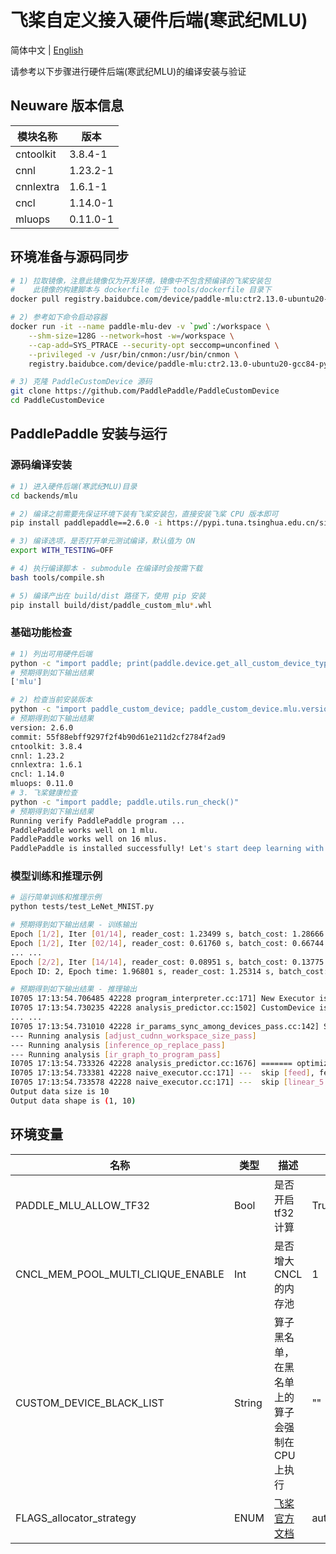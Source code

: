 # 飞桨自定义接入硬件后端(寒武纪MLU)

简体中文 | [English](./README.md)

请参考以下步骤进行硬件后端(寒武纪MLU)的编译安装与验证

## Neuware 版本信息

| 模块名称  | 版本     |
| --------- | -------- |
| cntoolkit | 3.8.4-1  |
| cnnl      | 1.23.2-1 |
| cnnlextra | 1.6.1-1  |
| cncl      | 1.14.0-1 |
| mluops    | 0.11.0-1 |

## 环境准备与源码同步

```bash
# 1) 拉取镜像，注意此镜像仅为开发环境，镜像中不包含预编译的飞桨安装包
#    此镜像的构建脚本与 dockerfile 位于 tools/dockerfile 目录下
docker pull registry.baidubce.com/device/paddle-mlu:ctr2.13.0-ubuntu20-gcc84-py310

# 2) 参考如下命令启动容器
docker run -it --name paddle-mlu-dev -v `pwd`:/workspace \
    --shm-size=128G --network=host -w=/workspace \
    --cap-add=SYS_PTRACE --security-opt seccomp=unconfined \
    --privileged -v /usr/bin/cnmon:/usr/bin/cnmon \
    registry.baidubce.com/device/paddle-mlu:ctr2.13.0-ubuntu20-gcc84-py310 /bin/bash

# 3) 克隆 PaddleCustomDevice 源码
git clone https://github.com/PaddlePaddle/PaddleCustomDevice
cd PaddleCustomDevice
```

## PaddlePaddle 安装与运行

### 源码编译安装

```bash
# 1) 进入硬件后端(寒武纪MLU)目录
cd backends/mlu

# 2) 编译之前需要先保证环境下装有飞桨安装包，直接安装飞桨 CPU 版本即可
pip install paddlepaddle==2.6.0 -i https://pypi.tuna.tsinghua.edu.cn/simple

# 3) 编译选项，是否打开单元测试编译，默认值为 ON
export WITH_TESTING=OFF

# 4) 执行编译脚本 - submodule 在编译时会按需下载
bash tools/compile.sh

# 5) 编译产出在 build/dist 路径下，使用 pip 安装
pip install build/dist/paddle_custom_mlu*.whl
```

### 基础功能检查

```bash
# 1) 列出可用硬件后端
python -c "import paddle; print(paddle.device.get_all_custom_device_type())"
# 预期得到如下输出结果
['mlu']

# 2) 检查当前安装版本
python -c "import paddle_custom_device; paddle_custom_device.mlu.version()"
# 预期得到如下输出结果
version: 2.6.0
commit: 55f88ebff9297f2f4b90d61e211d2cf2784f2ad9
cntoolkit: 3.8.4
cnnl: 1.23.2
cnnlextra: 1.6.1
cncl: 1.14.0
mluops: 0.11.0
# 3. 飞桨健康检查
python -c "import paddle; paddle.utils.run_check()"
# 预期得到如下输出结果
Running verify PaddlePaddle program ...
PaddlePaddle works well on 1 mlu.
PaddlePaddle works well on 16 mlus.
PaddlePaddle is installed successfully! Let's start deep learning with PaddlePaddle now.
```

### 模型训练和推理示例

```bash
# 运行简单训练和推理示例
python tests/test_LeNet_MNIST.py

# 预期得到如下输出结果 - 训练输出
Epoch [1/2], Iter [01/14], reader_cost: 1.23499 s, batch_cost: 1.28666 s, ips: 3183.43983 samples/s, eta: 0:00:36
Epoch [1/2], Iter [02/14], reader_cost: 0.61760 s, batch_cost: 0.66744 s, ips: 6136.88837 samples/s, eta: 0:00:18
... ...
Epoch [2/2], Iter [14/14], reader_cost: 0.08951 s, batch_cost: 0.13775 s, ips: 29735.07966 samples/s, eta: 0:00:00
Epoch ID: 2, Epoch time: 1.96801 s, reader_cost: 1.25314 s, batch_cost: 1.92850 s, avg ips: 29138.02172 samples/s

# 预期得到如下输出结果 - 推理输出
I0705 17:13:54.706485 42228 program_interpreter.cc:171] New Executor is Running.
I0705 17:13:54.730235 42228 analysis_predictor.cc:1502] CustomDevice is enabled
... ...
I0705 17:13:54.731010 42228 ir_params_sync_among_devices_pass.cc:142] Sync params from CPU to mlu:0
--- Running analysis [adjust_cudnn_workspace_size_pass]
--- Running analysis [inference_op_replace_pass]
--- Running analysis [ir_graph_to_program_pass]
I0705 17:13:54.733326 42228 analysis_predictor.cc:1676] ======= optimize end =======
I0705 17:13:54.733381 42228 naive_executor.cc:171] ---  skip [feed], feed -> inputs
I0705 17:13:54.733578 42228 naive_executor.cc:171] ---  skip [linear_5.tmp_1], fetch -> fetch
Output data size is 10
Output data shape is (1, 10)
```

## 环境变量

| 名称 | 类型 | 描述 | 默认值 |
| ---- | ---- | ---- | ------- |
| PADDLE_MLU_ALLOW_TF32 | Bool | 是否开启tf32计算 | True |
| CNCL_MEM_POOL_MULTI_CLIQUE_ENABLE | Int | 是否增大CNCL的内存池 | 1 |
| CUSTOM_DEVICE_BLACK_LIST | String | 算子黑名单，在黑名单上的算子会强制在CPU上执行 | "" |
| FLAGS_allocator_strategy | ENUM | [飞桨官方文档](https://www.paddlepaddle.org.cn/documentation/docs/zh/guides/flags/memory_cn.html#flags-allocator-strategy) | auto_growth |
